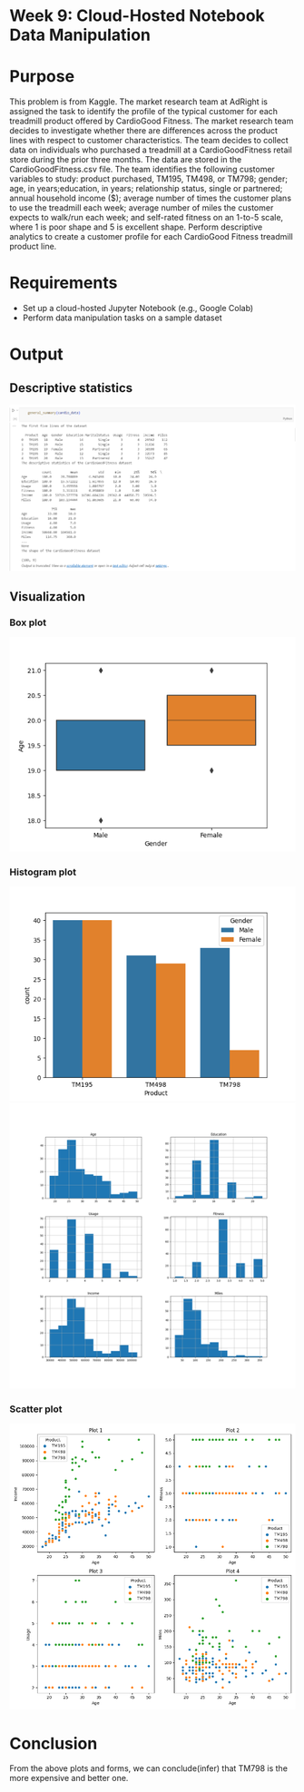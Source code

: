 # Week 9: Cloud-Hosted Notebook Data Manipulation
# Purpose
This problem is from Kaggle. The market research team at AdRight is assigned the task to identify the profile of the typical customer for each treadmill product offered by CardioGood Fitness. The market research team decides to investigate whether there are differences across the product lines with respect to customer characteristics. The team decides to collect data on individuals who purchased a treadmill at a CardioGoodFitness retail store during the prior three months. The data are stored in the CardioGoodFitness.csv file. The team identifies the following customer variables to study: product purchased, TM195, TM498, or TM798; gender; age, in years;education, in years; relationship status, single or partnered; annual household income ($); average number of times the customer plans to use the treadmill each week; average number of miles the customer expects to walk/run each week; and self-rated fitness on an 1-to-5 scale, where 1 is poor shape and 5 is excellent shape. Perform descriptive analytics to create a customer profile for each CardioGood Fitness treadmill product line.

# Requirements
- Set up a cloud-hosted Jupyter Notebook (e.g., Google Colab)
- Perform data manipulation tasks on a sample dataset


# Output
## Descriptive statistics
![Alt text](image-3.png)

## Visualization
### Box plot
![Alt text](./results/boxplot.png)
### Histogram plot
![Alt text](./results/count.png)
![Alt text](./results/histogram.png)
### Scatter plot
![Alt text](./results/scatter.png)

# Conclusion
From the above plots and forms, we can conclude(infer) that TM798 is the more expensive and better one.
